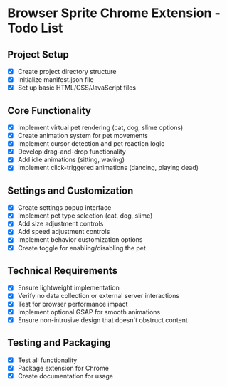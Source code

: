 # Browser Sprite Chrome Extension - Todo List

## Project Setup
- [x] Create project directory structure
- [x] Initialize manifest.json file
- [x] Set up basic HTML/CSS/JavaScript files

## Core Functionality
- [x] Implement virtual pet rendering (cat, dog, slime options)
- [x] Create animation system for pet movements
- [x] Implement cursor detection and pet reaction logic
- [x] Develop drag-and-drop functionality
- [x] Add idle animations (sitting, waving)
- [x] Implement click-triggered animations (dancing, playing dead)

## Settings and Customization
- [x] Create settings popup interface
- [x] Implement pet type selection (cat, dog, slime)
- [x] Add size adjustment controls
- [x] Add speed adjustment controls
- [x] Implement behavior customization options
- [x] Create toggle for enabling/disabling the pet

## Technical Requirements
- [x] Ensure lightweight implementation
- [x] Verify no data collection or external server interactions
- [x] Test for browser performance impact
- [x] Implement optional GSAP for smooth animations
- [x] Ensure non-intrusive design that doesn't obstruct content

## Testing and Packaging
- [x] Test all functionality
- [x] Package extension for Chrome
- [x] Create documentation for usage
